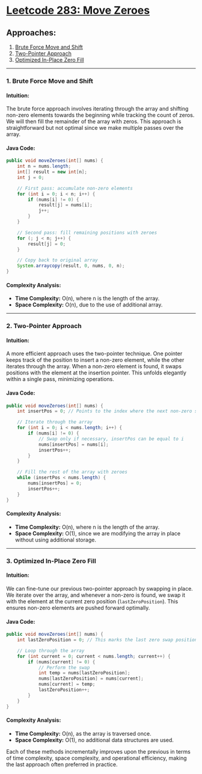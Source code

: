 # [Leetcode 283: Move Zeroes](https://leetcode.com/problems/move-zeroes/)

## Approaches:
1. [Brute Force Move and Shift](#brute-force-move-and-shift)
2. [Two-Pointer Approach](#two-pointer-approach)
3. [Optimized In-Place Zero Fill](#optimized-in-place-zero-fill)

---

### 1. Brute Force Move and Shift

#### Intuition:
The brute force approach involves iterating through the array and shifting non-zero elements towards the beginning while tracking the count of zeros. We will then fill the remainder of the array with zeros. This approach is straightforward but not optimal since we make multiple passes over the array.

#### Java Code:
```java
public void moveZeroes(int[] nums) {
    int n = nums.length;
    int[] result = new int[n];
    int j = 0;

    // First pass: accumulate non-zero elements
    for (int i = 0; i < n; i++) {
        if (nums[i] != 0) {
            result[j] = nums[i];
            j++;
        }
    }

    // Second pass: fill remaining positions with zeroes
    for (; j < n; j++) {
        result[j] = 0;
    }

    // Copy back to original array
    System.arraycopy(result, 0, nums, 0, n);
}
```

#### Complexity Analysis:
- **Time Complexity:** O(n), where n is the length of the array.
- **Space Complexity:** O(n), due to the use of additional array.

---

### 2. Two-Pointer Approach

#### Intuition:
A more efficient approach uses the two-pointer technique. One pointer keeps track of the position to insert a non-zero element, while the other iterates through the array. When a non-zero element is found, it swaps positions with the element at the insertion pointer. This unfolds elegantly within a single pass, minimizing operations.

#### Java Code:
```java
public void moveZeroes(int[] nums) {
    int insertPos = 0; // Points to the index where the next non-zero should be placed

    // Iterate through the array
    for (int i = 0; i < nums.length; i++) {
        if (nums[i] != 0) {
            // Swap only if necessary, insertPos can be equal to i
            nums[insertPos] = nums[i];
            insertPos++;
        }
    }

    // Fill the rest of the array with zeroes
    while (insertPos < nums.length) {
        nums[insertPos] = 0;
        insertPos++;
    }
}
```

#### Complexity Analysis:
- **Time Complexity:** O(n), where n is the length of the array.
- **Space Complexity:** O(1), since we are modifying the array in place without using additional storage.

---

### 3. Optimized In-Place Zero Fill

#### Intuition:
We can fine-tune our previous two-pointer approach by swapping in place. We iterate over the array, and whenever a non-zero is found, we swap it with the element at the current zero position (`lastZeroPosition`). This ensures non-zero elements are pushed forward optimally.

#### Java Code:
```java
public void moveZeroes(int[] nums) {
    int lastZeroPosition = 0; // This marks the last zero swap position

    // Loop through the array
    for (int current = 0; current < nums.length; current++) {
        if (nums[current] != 0) {
            // Perform the swap
            int temp = nums[lastZeroPosition];
            nums[lastZeroPosition] = nums[current];
            nums[current] = temp;
            lastZeroPosition++;
        }
    }
}
```

#### Complexity Analysis:
- **Time Complexity:** O(n), as the array is traversed once.
- **Space Complexity:** O(1), no additional data structures are used.

Each of these methods incrementally improves upon the previous in terms of time complexity, space complexity, and operational efficiency, making the last approach often preferred in practice.
